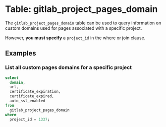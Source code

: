 # Table: gitlab_project_pages_domain

The `gitlab_project_pages_domain` table can be used to query information on custom domains used for pages associated with a specific project.

However, **you must specify** a `project_id` in the where or join clause.

## Examples

### List all custom pages domains for a specific project

```sql
select
  domain,
  url,
  certificate_expiration,
  certificate_expired,
  auto_ssl_enabled
from
  gitlab_project_pages_domain
where
  project_id = 1337;
```

